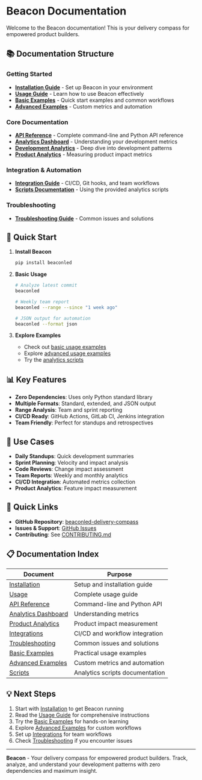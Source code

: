# Beacon Documentation

Welcome to the Beacon documentation! This is your delivery compass for empowered product builders.

## 📚 Documentation Structure

### Getting Started
- **[Installation Guide](installation.md)** - Set up Beacon in your environment
- **[Usage Guide](usage.md)** - Learn how to use Beacon effectively
- **[Basic Examples](examples/basic-usage.md)** - Quick start examples and common workflows
- **[Advanced Examples](examples/advanced-usage.md)** - Custom metrics and automation

### Core Documentation
- **[API Reference](api-reference.md)** - Complete command-line and Python API reference
- **[Analytics Dashboard](ANALYTICS_DASHBOARD.md)** - Understanding your development metrics
- **[Development Analytics](DEVELOPMENT_ANALYTICS.md)** - Deep dive into development patterns
- **[Product Analytics](PRODUCT_ANALYTICS.md)** - Measuring product impact metrics

### Integration & Automation
- **[Integration Guide](integrations.md)** - CI/CD, Git hooks, and team workflows
- **[Scripts Documentation](scripts-readme.md)** - Using the provided analytics scripts

### Troubleshooting
- **[Troubleshooting Guide](troubleshooting.md)** - Common issues and solutions

## 🚀 Quick Start

1. **Install Beacon**
   ```bash
   pip install beaconled
   ```

2. **Basic Usage**
   ```bash
   # Analyze latest commit
   beaconled

   # Weekly team report
   beaconled --range --since "1 week ago"

   # JSON output for automation
   beaconled --format json
   ```

3. **Explore Examples**
   - Check out [basic usage examples](examples/basic-usage.md)
   - Explore [advanced usage examples](examples/advanced-usage.md)
   - Try the [analytics scripts](../scripts/)

## 📊 Key Features

- **Zero Dependencies**: Uses only Python standard library
- **Multiple Formats**: Standard, extended, and JSON output
- **Range Analysis**: Team and sprint reporting
- **CI/CD Ready**: GitHub Actions, GitLab CI, Jenkins integration
- **Team Friendly**: Perfect for standups and retrospectives

## 🎯 Use Cases

- **Daily Standups**: Quick development summaries
- **Sprint Planning**: Velocity and impact analysis
- **Code Reviews**: Change impact assessment
- **Team Reports**: Weekly and monthly analytics
- **CI/CD Integration**: Automated metrics collection
- **Product Analytics**: Feature impact measurement

## 🔗 Quick Links

- **GitHub Repository**: [beaconled-delivery-compass](https://github.com/shrwnsan/beaconled-delivery-compass)
- **Issues & Support**: [GitHub Issues](https://github.com/shrwnsan/beaconled-delivery-compass/issues)
- **Contributing**: See [CONTRIBUTING.md](../CONTRIBUTING.md)

## 📋 Documentation Index

| Document | Purpose |
|----------|---------|
| [Installation](installation.md) | Setup and installation guide |
| [Usage](usage.md) | Complete usage guide |
| [API Reference](api-reference.md) | Command-line and Python API |
| [Analytics Dashboard](ANALYTICS_DASHBOARD.md) | Understanding metrics |
| [Product Analytics](PRODUCT_ANALYTICS.md) | Product impact measurement |
| [Integrations](integrations.md) | CI/CD and workflow integration |
| [Troubleshooting](troubleshooting.md) | Common issues and solutions |
| [Basic Examples](examples/basic-usage.md) | Practical usage examples |
| [Advanced Examples](examples/advanced-usage.md) | Custom metrics and automation |
| [Scripts](scripts-readme.md) | Analytics scripts documentation |

## 💡 Next Steps

1. Start with [Installation](installation.md) to get Beacon running
2. Read the [Usage Guide](usage.md) for comprehensive instructions
3. Try the [Basic Examples](examples/basic-usage.md) for hands-on learning
4. Explore [Advanced Examples](examples/advanced-usage.md) for custom workflows
5. Set up [Integrations](integrations.md) for team workflows
6. Check [Troubleshooting](troubleshooting.md) if you encounter issues

---

**Beacon** - Your delivery compass for empowered product builders. Track, analyze, and understand your development patterns with zero dependencies and maximum insight.
